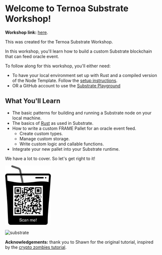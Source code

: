 
# Welcome to Ternoa Substrate Workshop!

**Workshop link:** [here](https://immanuel-john.github.io/ternoa-substrate-workshop/#/workshop/start).

This was created for the Ternoa Substrate Workshop.

In this workshop, you'll learn how to build a custom Substrate blockchain that can feed oracle event.

To follow along for this workshop, you'll either need:

- To have your local environment set up with Rust and a compiled version of the Node Template. Follow the [setup instructions](https://docs.substrate.io/tutorials/v3/create-your-first-substrate-chain/#install-required-packages).
- OR a GitHub account to use the [Substrate Playground](https://playground.substrate.dev/?deploy=node-template)

## What You'll Learn

* The basic patterns for building and running a Substrate node on your local machine.
* The basics of [Rust](https://www.rust-lang.org/) as used in Substrate.
* How to write a custom FRAME Pallet for an oracle event feed.
	* Create custom types.
	* Manage custom storage.
	* Write custom logic and callable functions.
* Integrate your new pallet into your Substrate runtime.

We have a lot to cover.
So let's get right to it!

<!-- slide:break -->

<img src="assets/qr-code.png" alt="qr-code" width="150"/>

![substrate](assets/final-front-end.png)

**Acknowledgements:** thank you to Shawn for the original tutorial, inspired by the [crypto zombies tutorial](https://cryptozombies.io/en/lesson/1/chapter/1).
